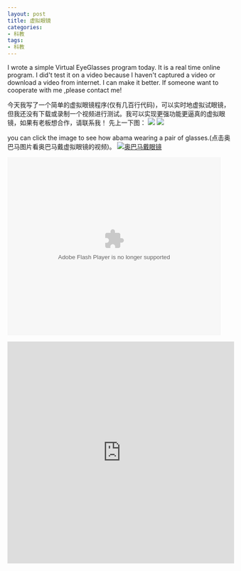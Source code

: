 ```yaml
---
layout: post
title: 虚拟眼镜
categories:
- 科教
tags:
- 科教
---
```


I wrote a simple Virtual EyeGlasses program today. It is a real time online program. I did't test it on a video because I haven't captured a video or download a video from internet. I can make it better. If someone want to cooperate with me ,please contact me!
<!--more-->

今天我写了一个简单的虚拟眼镜程序(仅有几百行代码)，可以实时地虚拟试眼镜，但我还没有下载或录制一个视频进行测试。我可以实现更强功能更逼真的虚拟眼镜，如果有老板想合作，请联系我！
先上一下图：
![](http://blog.hwdong.com/images/lena.jpg)
![](http://blog.hwdong.com/images/xi.jpg)

you can click the image to see how abama wearing a pair of glasses.(点击奥巴马图片看奥巴马戴虚拟眼镜的视频)。
[![奥巴马戴眼镜](http://blog.hwdong.com/images/abama.jpg)](http://v.youku.com/v_show/id_XMjgwODcyMjY4NA==.html  "CameraMaster")

<embed src='http://player.youku.com/player.php/sid/XMjgwODcyMjY4NA==/v.swf' allowFullScreen='true' quality='high' width='480' height='400' align='middle' allowScriptAccess='always' type='application/x-shockwave-flash'></embed>

<iframe height=498 width=510 src='http://player.youku.com/embed/XMjgwODcyMjY4NA==' frameborder=0 'allowfullscreen'></iframe>


